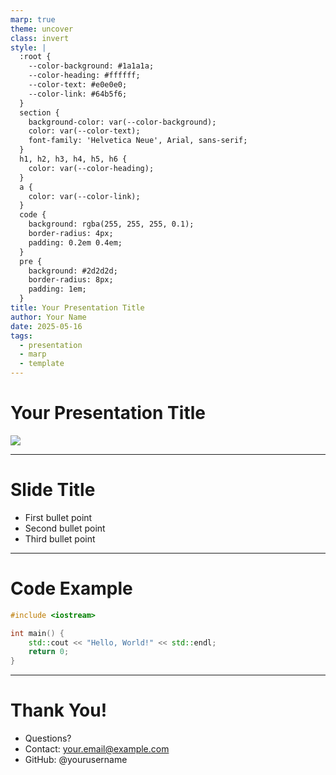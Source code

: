 ```yaml
---
marp: true
theme: uncover
class: invert
style: |
  :root {
    --color-background: #1a1a1a;
    --color-heading: #ffffff;
    --color-text: #e0e0e0;
    --color-link: #64b5f6;
  }
  section {
    background-color: var(--color-background);
    color: var(--color-text);
    font-family: 'Helvetica Neue', Arial, sans-serif;
  }
  h1, h2, h3, h4, h5, h6 {
    color: var(--color-heading);
  }
  a {
    color: var(--color-link);
  }
  code {
    background: rgba(255, 255, 255, 0.1);
    border-radius: 4px;
    padding: 0.2em 0.4em;
  }
  pre {
    background: #2d2d2d;
    border-radius: 8px;
    padding: 1em;
  }
title: Your Presentation Title
author: Your Name
date: 2025-05-16
tags:
  - presentation
  - marp
  - template
---
```


<!-- 
Build with:
marp your_presentation.md --pdf --allow-local-files
-->

# Your Presentation Title

![](your_logo.png) <!-- Replace with your logo or remove this line -->

---

# Slide Title

- First bullet point
- Second bullet point
- Third bullet point

---

# Code Example

```cpp
#include <iostream>

int main() {
    std::cout << "Hello, World!" << std::endl;
    return 0;
}
```


---

# Thank You!

- Questions?
- Contact: your.email@example.com
- GitHub: @yourusername
